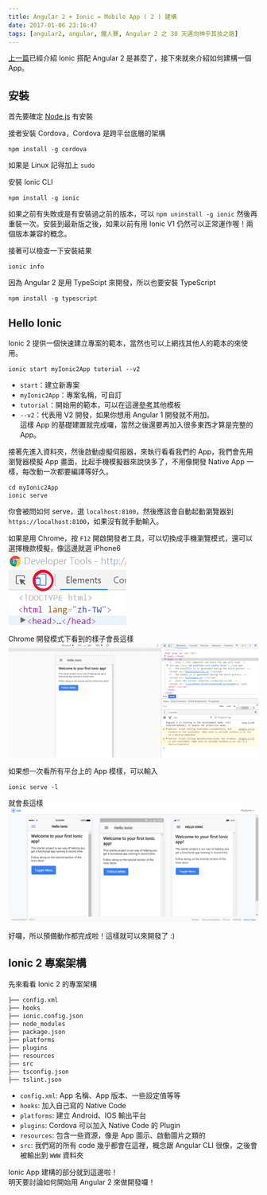 ```yaml
---
title: Angular 2 + Ionic = Mobile App ( 2 ) 建構
date: 2017-01-06 23:16:47
tags: [angular2, angular, 鐵人賽, Angular 2 之 30 天邁向神乎其技之路]
---
```

<p><a href="https://ithelp.ithome.com.tw/articles/10188464" target="_blank">&#x4E0A;&#x4E00;&#x7BC7;</a>&#x5DF2;&#x7D93;&#x4ECB;&#x7D39; Ionic &#x642D;&#x914D; Angular 2 &#x662F;&#x751A;&#x9EBC;&#x4E86;&#xFF0C;&#x63A5;&#x4E0B;&#x4F86;&#x5C31;&#x4F86;&#x4ECB;&#x7D39;&#x5982;&#x4F55;&#x5EFA;&#x69CB;&#x4E00;&#x500B; App&#x3002;</p>
<h2>&#x5B89;&#x88DD;</h2>
<p>&#x9996;&#x5148;&#x8981;&#x78BA;&#x5B9A; <a href="https://nodejs.org/en/" target="_blank">Node.js</a> &#x6709;&#x5B89;&#x88DD;</p>
<p>&#x63A5;&#x8005;&#x5B89;&#x88DD; Cordova&#xFF0C;Cordova &#x662F;&#x8DE8;&#x5E73;&#x53F0;&#x5E95;&#x5C64;&#x7684;&#x67B6;&#x69CB;</p>
<pre><code>npm install -g cordova
</code></pre>
<p>&#x5982;&#x679C;&#x662F; Linux &#x8A18;&#x5F97;&#x52A0;&#x4E0A; <code>sudo</code></p>
<p>&#x5B89;&#x88DD; Ionic CLI</p>
<pre><code>npm install -g ionic
</code></pre>
<p>&#x5982;&#x679C;&#x4E4B;&#x524D;&#x6709;&#x5931;&#x6557;&#x6216;&#x662F;&#x6709;&#x5B89;&#x88DD;&#x904E;&#x4E4B;&#x524D;&#x7684;&#x7248;&#x672C;&#xFF0C;&#x53EF;&#x4EE5; <code>npm uninstall -g ionic</code> &#x7136;&#x5F8C;&#x518D;&#x91CD;&#x88DD;&#x4E00;&#x6B21;&#x3002;&#x5B89;&#x88DD;&#x5230;&#x6700;&#x65B0;&#x7248;&#x4E4B;&#x5F8C;&#xFF0C;&#x5982;&#x679C;&#x4EE5;&#x524D;&#x6709;&#x7528; Ionic V1 &#x4ECD;&#x7136;&#x53EF;&#x4EE5;&#x6B63;&#x5E38;&#x904B;&#x4F5C;&#x5594;&#xFF01;&#x5169;&#x500B;&#x7248;&#x672C;&#x517C;&#x5BB9;&#x7684;&#x6982;&#x5FF5;&#x3002;</p>
<p>&#x63A5;&#x8457;&#x53EF;&#x4EE5;&#x6AA2;&#x67E5;&#x4E00;&#x4E0B;&#x5B89;&#x88DD;&#x7D50;&#x679C;</p>
<pre><code>ionic info
</code></pre>
<p>&#x56E0;&#x70BA; Angular 2 &#x662F;&#x7528; TypeScipt &#x4F86;&#x958B;&#x767C;&#xFF0C;&#x6240;&#x4EE5;&#x4E5F;&#x8981;&#x5B89;&#x88DD; TypeScript</p>
<pre><code>npm install -g typescript
</code></pre>
<h2>Hello Ionic</h2>
<p>Ionic 2 &#x63D0;&#x4F9B;&#x4E00;&#x500B;&#x5FEB;&#x901F;&#x5EFA;&#x7ACB;&#x5C08;&#x6848;&#x7684;&#x7BC4;&#x672C;&#xFF0C;&#x7576;&#x7136;&#x4E5F;&#x53EF;&#x4EE5;&#x4E0A;&#x7DB2;&#x627E;&#x5176;&#x4ED6;&#x4EBA;&#x7684;&#x7BC4;&#x672C;&#x7684;&#x4F86;&#x4F7F;&#x7528;&#x3002;</p>
<pre><code>ionic start myIonic2App tutorial --v2
</code></pre>
<ul>
<li>
<code>start</code>&#xFF1A;&#x5EFA;&#x7ACB;&#x65B0;&#x5C08;&#x6848;</li>
<li>
<code>myIonic2App</code>&#xFF1A;&#x5C08;&#x6848;&#x540D;&#x7A31;&#xFF0C;&#x53EF;&#x81EA;&#x8A02;</li>
<li>
<code>tutorial</code>&#xFF1A;&#x958B;&#x59CB;&#x7528;&#x7684;&#x7BC4;&#x672C;&#xFF0C;&#x53EF;&#x4EE5;&#x5728;&#x9019;&#x908A;<a href="https://market.ionic.io/starters/" target="_blank">&#x53C3;&#x8003;</a>&#x5176;&#x4ED6;&#x6A21;&#x677F;</li>
<li>
<code>--v2</code>&#xFF1A;&#x4EE3;&#x8868;&#x7528; V2 &#x958B;&#x767C;&#xFF0C;&#x5982;&#x679C;&#x4F60;&#x60F3;&#x7528; Angular 1 &#x958B;&#x767C;&#x5C31;&#x4E0D;&#x7528;&#x52A0;&#x3002;<br>
&#x9019;&#x6A23; App &#x7684;&#x57FA;&#x790E;&#x5EFA;&#x7F6E;&#x5C31;&#x5B8C;&#x6210;&#x56C9;&#xFF0C;&#x7576;&#x7136;&#x4E4B;&#x5F8C;&#x9084;&#x8981;&#x518D;&#x52A0;&#x5165;&#x5F88;&#x591A;&#x6771;&#x897F;&#x624D;&#x7B97;&#x662F;&#x5B8C;&#x6574;&#x7684; App&#x3002;</li>
</ul>
<p>&#x63A5;&#x8457;&#x5148;&#x9032;&#x5165;&#x8CC7;&#x6599;&#x593E;&#xFF0C;&#x7136;&#x5F8C;&#x555F;&#x52D5;&#x865B;&#x64EC;&#x4F3A;&#x670D;&#x5668;&#xFF0C;&#x4F86;&#x57F7;&#x884C;&#x770B;&#x770B;&#x6211;&#x5011;&#x7684; App&#xFF0C;&#x6211;&#x5011;&#x6703;&#x5148;&#x7528;&#x700F;&#x89BD;&#x5668;&#x6A21;&#x64EC; App &#x756B;&#x9762;&#xFF0C;&#x6BD4;&#x8D77;&#x624B;&#x6A5F;&#x6A21;&#x64EC;&#x5668;&#x4F86;&#x8AAA;&#x5FEB;&#x591A;&#x4E86;&#xFF0C;&#x4E0D;&#x7528;&#x50CF;&#x958B;&#x767C; Native App &#x4E00;&#x6A23;&#xFF0C;&#x6BCF;&#x6539;&#x52D5;&#x4E00;&#x6B21;&#x90FD;&#x8981;&#x7DE8;&#x8B6F;&#x7B49;&#x597D;&#x4E45;&#x3002;</p>
<pre><code>cd myIonic2App
ionic serve
</code></pre>
<p>&#x4F60;&#x6703;&#x88AB;&#x554F;&#x5982;&#x4F55; serve&#xFF0C;&#x9078; <code>localhost:8100</code>&#xFF0C;&#x7136;&#x5F8C;&#x61C9;&#x8A72;&#x6703;&#x81EA;&#x52D5;&#x8D77;&#x52D5;&#x700F;&#x89BD;&#x5668;&#x5230; <code>https://localhost:8100</code>&#xFF0C;&#x5982;&#x679C;&#x6C92;&#x6709;&#x5C31;&#x624B;&#x52D5;&#x8F38;&#x5165;&#x3002;</p>
<p>&#x5982;&#x679C;&#x662F;&#x7528; Chrome&#xFF0C;&#x6309; <code>F12</code> &#x958B;&#x555F;&#x958B;&#x767C;&#x8005;&#x5DE5;&#x5177;&#xFF0C;&#x53EF;&#x4EE5;&#x5207;&#x63DB;&#x6210;&#x624B;&#x6A5F;&#x700F;&#x89BD;&#x6A21;&#x5F0F;&#xFF0C;&#x9084;&#x53EF;&#x4EE5;&#x9078;&#x64C7;&#x6A5F;&#x6B3E;&#x6A21;&#x64EC;&#xFF0C;&#x50CF;&#x9019;&#x908A;&#x5C31;&#x9078; iPhone6<br>
<img src="https://raw.githubusercontent.com/tigercosmos/webImg/master/devtool.PNG" alt></p>
<p>Chrome &#x958B;&#x767C;&#x6A21;&#x5F0F;&#x4E0B;&#x770B;&#x5230;&#x7684;&#x6A23;&#x5B50;&#x6703;&#x9577;&#x9019;&#x6A23;<br>
<img src="https://raw.githubusercontent.com/tigercosmos/webImg/master/ionic-serve.PNG" alt></p>
<p>&#x5982;&#x679C;&#x60F3;&#x4E00;&#x6B21;&#x770B;&#x6240;&#x6709;&#x5E73;&#x53F0;&#x4E0A;&#x7684; App &#x6A21;&#x6A23;&#xFF0C;&#x53EF;&#x4EE5;&#x8F38;&#x5165;</p>
<pre><code>ionic serve -l
</code></pre>
<p>&#x5C31;&#x6703;&#x9577;&#x9019;&#x6A23;<br>
<img src="https://raw.githubusercontent.com/tigercosmos/webImg/master/ionicserve2.PNG" alt></p>
<p>&#x597D;&#x56C9;&#xFF0C;&#x6240;&#x4EE5;&#x9810;&#x5099;&#x52D5;&#x4F5C;&#x90FD;&#x5B8C;&#x6210;&#x5566;&#xFF01;&#x9019;&#x6A23;&#x5C31;&#x53EF;&#x4EE5;&#x4F86;&#x958B;&#x767C;&#x4E86; :)</p>
<h2>Ionic 2 &#x5C08;&#x6848;&#x67B6;&#x69CB;</h2>
<p>&#x5148;&#x4F86;&#x770B;&#x770B; Ionic 2 &#x7684;&#x5C08;&#x6848;&#x67B6;&#x69CB;</p>
<pre><code>&#x251C;&#x2500;&#x2500; config.xml
&#x251C;&#x2500;&#x2500; hooks
&#x251C;&#x2500;&#x2500; ionic.config.json
&#x251C;&#x2500;&#x2500; node_modules
&#x251C;&#x2500;&#x2500; package.json
&#x251C;&#x2500;&#x2500; platforms
&#x251C;&#x2500;&#x2500; plugins
&#x251C;&#x2500;&#x2500; resources
&#x251C;&#x2500;&#x2500; src
&#x251C;&#x2500;&#x2500; tsconfig.json
&#x251C;&#x2500;&#x2500; tslint.json
</code></pre>
<ul>
<li>
<code>config.xml</code>: App &#x540D;&#x7A31;&#x3001;App &#x7248;&#x672C;&#x3001;&#x4E00;&#x4E9B;&#x8A2D;&#x5B9A;&#x503C;&#x7B49;&#x7B49;</li>
<li>
<code>hooks</code>: &#x52A0;&#x5165;&#x81EA;&#x5DF1;&#x5BEB;&#x7684; Native Code</li>
<li>
<code>platforms</code>: &#x5EFA;&#x7ACB; Android&#x3001;IOS &#x8F38;&#x51FA;&#x5E73;&#x53F0;</li>
<li>
<code>plugins</code>: Cordova &#x53EF;&#x4EE5;&#x52A0;&#x5165; Native Code &#x7684; Plugin</li>
<li>
<code>resources</code>: &#x5305;&#x542B;&#x4E00;&#x4E9B;&#x8CC7;&#x6E90;&#xFF0C;&#x50CF;&#x662F; App &#x5716;&#x793A;&#x3001;&#x555F;&#x52D5;&#x5716;&#x7247;&#x4E4B;&#x985E;&#x7684;</li>
<li>
<code>src</code>: &#x6211;&#x5011;&#x5BEB;&#x7684;&#x6240;&#x6709; code &#x5E7E;&#x4E4E;&#x90FD;&#x6703;&#x5728;&#x9019;&#x88E1;&#xFF0C;&#x6982;&#x5FF5;&#x8DDF; Angular CLI &#x5F88;&#x50CF;&#xFF0C;&#x4E4B;&#x5F8C;&#x6703;&#x88AB;&#x8F38;&#x51FA;&#x5230; <code>WWW</code> &#x8CC7;&#x6599;&#x593E;</li>
</ul>
<p>Ionic App &#x5EFA;&#x69CB;&#x7684;&#x90E8;&#x5206;&#x5C31;&#x5230;&#x9019;&#x908A;&#x5566;&#xFF01;<br>
&#x660E;&#x5929;&#x8981;&#x8A0E;&#x8AD6;&#x5982;&#x4F55;&#x958B;&#x59CB;&#x7528; Angular 2 &#x4F86;&#x505A;&#x958B;&#x767C;&#x56C9;&#xFF01;</p>
 <br>
                                                    </div>
                    </div>
                

